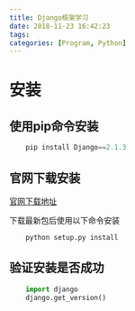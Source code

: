 ```yaml
---
title: Django框架学习
date: 2018-11-23 16:42:23
tags: 
categories: [Program, Python]
---
```


# 安装

## 使用pip命令安装

```python
    pip install Django==2.1.3
```

## 官网下载安装

[官网下载地址][1]

[1]: https://www.djangoproject.com/download/

下载最新包后使用以下命令安装

```python
    python setup.py install
```

## 验证安装是否成功

```python
    import django
    django.get_version()
```